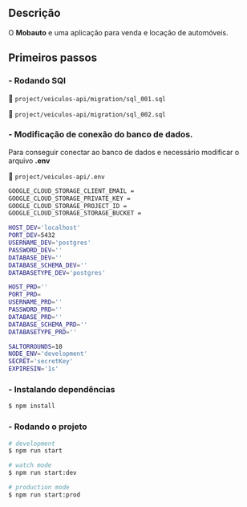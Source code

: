 

## Descrição

O **Mobauto** e uma aplicação para venda e locação de automóveis.





## Primeiros passos



### - Rodando SQl

:open_file_folder:  `project/veiculos-api/migration/sql_001.sql`


:open_file_folder:  `project/veiculos-api/migration/sql_002.sql`



### - Modificação de conexão do banco de dados.

Para conseguir conectar ao banco de dados e necessário modificar o arquivo **.env**

:open_file_folder:  `project/veiculos-api/.env`

```bash
GOOGLE_CLOUD_STORAGE_CLIENT_EMAIL =
GOOGLE_CLOUD_STORAGE_PRIVATE_KEY = 
GOOGLE_CLOUD_STORAGE_PROJECT_ID = 
GOOGLE_CLOUD_STORAGE_STORAGE_BUCKET = 

HOST_DEV='localhost'
PORT_DEV=5432
USERNAME_DEV='postgres'
PASSWORD_DEV=''
DATABASE_DEV=''
DATABASE_SCHEMA_DEV=''
DATABASETYPE_DEV='postgres'

HOST_PRD=''
PORT_PRD=
USERNAME_PRD=''
PASSWORD_PRD=''
DATABASE_PRD=''
DATABASE_SCHEMA_PRD=''
DATABASETYPE_PRD=''

SALTORROUNDS=10
NODE_ENV='development'
SECRET='secretKey'
EXPIRESIN='1s'
```


### - Instalando dependências 

```bash
$ npm install
```

### - Rodando o projeto

```bash
# development
$ npm run start

# watch mode
$ npm run start:dev

# production mode
$ npm run start:prod
```

